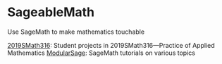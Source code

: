 # SageableMath
Use SageMath to make mathematics touchable

[2019SMath316](2019SMath316.md):  Student projects in 2019SMath316&mdash;Practice of Applied Mathematics
[ModularSage](ModularSage.md):  SageMath tutorials on various topics